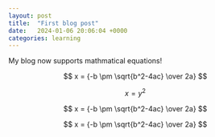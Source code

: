 ```yaml
---
layout: post
title:  "First blog post"
date:   2024-01-06 20:06:04 +0000
categories: learning
---
```


My blog now supports mathmatical equations!

$$ x = {-b \pm \sqrt{b^2-4ac} \over 2a} $$

$$ x = y^2 $$

$$ x = {-b \pm \sqrt{b^2-4ac} \over 2a} $$

$$ x = {-b \pm \sqrt{b^2-4ac} \over 2a} $$